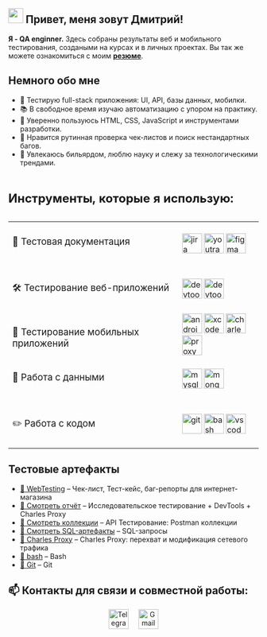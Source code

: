 <div>
    <h2><img src="https://media.giphy.com/media/hvRJCLFzcasrR4ia7z/giphy.gif" width="30"> Привет, меня зовут Дмитрий!</h4>
</div>

<p><b>Я - QA enginner.</b> Здесь собраны результаты веб и мобильного тестирования, создаными на курсах и в личных проектах. Вы так же можете ознакомиться с моим 
    <a href=""><b>резюме</b></a>.</p>

<h2>Немного обо мне</h2>
<ul>
    <li>🧪 Тестирую full-stack приложения: UI, API, базы данных, мобилки.</li>
    <li>📚 В свободное время изучаю автоматизацию с упором на практику.</li>
    <li>🧰 Уверенно пользуюсь HTML, CSS, JavaScript и инструментами разработки.</li>
    <li>🤝 Нравится рутинная проверка чек-листов и поиск нестандартных багов.</li>
    <li>🎱 Увлекаюсь бильярдом, люблю науку и слежу за технологическими трендами.</li>
</ul>


<table>   
    <caption>
        <h2 align="left">Инструменты, которые я использую:</h2>
    </caption> 
    <tr>
        <td>
            <h3 style="height: 40px; font-weight: normal">📁 Тестовая документация</h3>
        </td>
        <td>
            <img src="https://cdn.jsdelivr.net/gh/devicons/devicon/icons/jira/jira-original.svg" title="jira" alt="jira" width="40" height="40"/>
            <img src="https://upload.wikimedia.org/wikipedia/commons/thumb/8/8d/YouTrack_Icon.svg/1024px-YouTrack_Icon.svg.png?20200803082248" title="youtrack" alt="youtrack" width="40" height="40"/>
            <img src="https://cdn.jsdelivr.net/gh/devicons/devicon/icons/figma/figma-original.svg" title="figma" alt="figma" width="40" height="40"/>
        </td>
    </tr>
    <tr>
        <td>
            <h3 style="height: 40px; font-weight: normal">🛠 Тестирование веб-приложений</h3>
        </td>
        <td>
            <img src="https://d33wubrfki0l68.cloudfront.net/38b5c953a4667366685d55db55d057c86db1fc54/a0fdc/static/acae6b24d940347661ca901ea07f47c1/chrome-dev-logo-icon.png" title="devtools" alt="devtools" width="40" height="40"/>
            <img src="https://icon.icepanel.io/Technology/svg/Postman.svg" title="postman" alt="devtools" width="40" height="40"/>
        </td>
    </tr>
    <tr>
        <td>
            <h3 style="height: 40px; font-weight: normal">📱 Тестирование мобильных приложений</h3>
        </td>
        <td>
            <img src="https://cdn.jsdelivr.net/gh/devicons/devicon/icons/androidstudio/androidstudio-original.svg" title="android-studio" alt="android-studio" width="40" height="40"/>
            <img src="https://cdn.jsdelivr.net/gh/devicons/devicon/icons/xcode/xcode-original.svg" title="xcode" alt="xcode" width="40" height="40"/>
            <img src="https://cdn.icon-icons.com/icons2/3053/PNG/512/charles_proxy_macos_bigsur_icon_190302.png" title="charles-proxy" alt="charles-proxy" width="40" height="40"/>
            <img src="https://cdn.jim-nielsen.com/macos/1024/proxyman-2022-11-22.png?rf=1024" title="proxyman" alt="proxyman" width="40" height="40"/>
        </td>
    </tr>
    <tr>
        <td>
            <h3 style="height: 40px; font-weight: normal">💾 Работа с данными</h3>
        </td>
        <td>
            <img src="https://cdn.jsdelivr.net/gh/devicons/devicon/icons/mysql/mysql-original.svg" title="mysql" alt="mysql" width="40" height="40"/>
            <img src="https://cdn.jsdelivr.net/gh/devicons/devicon/icons/mongodb/mongodb-original.svg" title="mongodb" alt="mongodb" width="40" height="40"/>
        </td>
    </tr>
    <tr>
        <td>
            <h3 style="height: 40px; font-weight: normal">✏️ Работа с кодом</h3>
        </td>
        <td>
            <img src="https://cdn.jsdelivr.net/gh/devicons/devicon/icons/git/git-original.svg" title="git" alt="git" width="40" height="40"/>
            <img src="https://upload.wikimedia.org/wikipedia/commons/thumb/4/4b/Bash_Logo_Colored.svg/1024px-Bash_Logo_Colored.svg.png?20180723054350" title="bash" alt="bash" width="40" height="40"/>
            <img src="https://cdn.jsdelivr.net/gh/devicons/devicon/icons/vscode/vscode-original.svg" title="vscode" alt="vscode" width="40" height="40"/>
        </td>
    </tr>
</table>
<h2>Тестовые артефакты</h2>
<ul>
  <li><a href="https://github.com/KiwiGhxst/WebTesting/blob/main/README.md">🔗 WebTesting</a> – Чек-лист, Тест-кейс, баг-репорты для интернет-магазина</li>
  <li><a href="https://github.com/KiwiGhxst/exploratory-cart-report/tree/main">🔗 Смотреть отчёт</a> – Исследовательское тестирование + DevTools + Charles Proxy</li>
  <li><a href="https://github.com/KiwiGhxst/API-testing/tree/main">🔗 Смотреть коллекции</a> – API Тестирование: Postman коллекции</li>
  <li><a href="https://github.com/KiwiGhxst/SQL/tree/main">🔗 Смотреть SQL-артефакты</a> – SQL-запросы</li>
  <li><a href="https://github.com/KiwiGhxst/Charles/tree/main">🔗 Charles Proxy</a> – Charles Proxy: перехват и модификация сетевого трафика</li>
  <li><a href="https://github.com/KiwiGhxst/Bash/tree/main">🔗 bash</a> – Bash</li>
  <li><a href="https://github.com/KiwiGhxst/Git/tree/main">🔗 Git</a> – Git</li>
</ul>

<h2>📫 Контакты для связи и совместной работы:</h2>
<p align="center" style="display: flex; justify-content: center; gap:20px">
  <a href="https://t.me/KiwiGhxst"><img src="https://img.icons8.com/?size=512&id=63306&format=png" width="40" height="40" alt="Telegram"/></a>
  <a href="mailto:Plotnikov.Dmitry.Y@yandex.ru"><img src="https://img.icons8.com/?size=512&id=P7UIlhbpWzZm&format=png" width="40" height="40" alt="Gmail"/></a>
</p>
